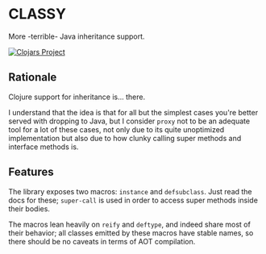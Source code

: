 # CLASSY
More -terrible- Java inheritance support.

[![Clojars Project](https://img.shields.io/clojars/v/io.github.evenmoreirrelevance/classy.svg)](https://clojars.org/io.github.evenmoreirrelevance/classy)

## Rationale
Clojure support for inheritance is... there.

I understand that the idea is that for all but the simplest cases you're better served with dropping to Java, but I consider `proxy` not to be an adequate tool for a lot of these cases, not only due to its quite unoptimized implementation but also due to how clunky calling super methods and interface methods is.

## Features
The library exposes two macros: `instance` and `defsubclass`. Just read the docs for these; `super-call`
is used in order to access super methods inside their bodies.

The macros lean heavily on `reify` and `deftype`, and indeed share most of their behavior; all classes emitted by these macros have stable names, so there should be no caveats in terms of AOT compilation.